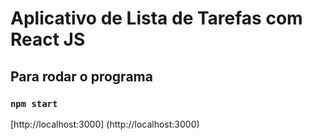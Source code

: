 # Aplicativo de Lista de Tarefas com React JS

## Para rodar o programa

### `npm start`

[http://localhost:3000] (http://localhost:3000)
